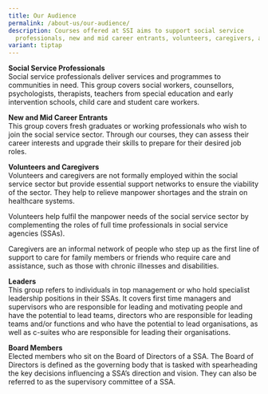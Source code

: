 ```yaml
---
title: Our Audience
permalink: /about-us/our-audience/
description: Courses offered at SSI aims to support social service
  professionals, new and mid career entrants, volunteers, caregivers, and more.
variant: tiptap
---
```

<p><strong>Social Service Professionals</strong>
<br>Social service professionals deliver services and programmes to communities
in need. This group covers social workers, counsellors, psychologists,
therapists, teachers from special education and early intervention schools,
child care and student care workers.</p>
<p><strong>New and Mid Career Entrants</strong>
<br>This group covers fresh graduates or working professionals who wish to
join the social service sector. Through our courses, they can assess their
career interests and upgrade their skills to prepare for their desired
job roles.</p>
<p><strong>Volunteers and Caregivers</strong>
<br>Volunteers and caregivers are not formally employed within the social
service sector but provide essential support networks to ensure the viability
of the sector. They help to relieve manpower shortages and the strain on
healthcare systems.</p>
<p>Volunteers help fulfil the manpower needs of the social service sector
by complementing the roles of full time professionals in social service
agencies (SSAs).</p>
<p>Caregivers are an informal network of people who step up as the first
line of support to care for family members or friends who require care
and assistance, such as those with chronic illnesses and disabilities.</p>
<p><strong>Leaders</strong>
<br>This group refers to individuals in top management or who hold specialist
leadership positions in their SSAs. It covers first time managers and supervisors
who are responsible for leading and motivating people and have the potential
to lead teams, directors who are responsible for leading teams and/or functions
and who have the potential to lead organisations, as well as c-suites who
are responsible for leading their organisations.</p>
<p><strong>Board Members</strong>
<br>Elected members who sit on the Board of Directors of a SSA. The Board
of Directors is defined as the governing body that is tasked with spearheading
the key decisions influencing a SSA’s direction and vision. They can also
be referred to as the supervisory committee of a SSA.</p>